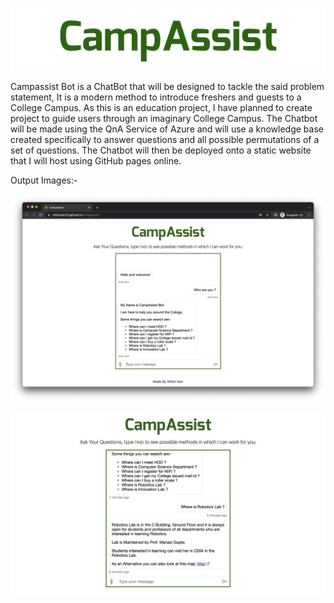 ![CampAssist](ca1.png "CampAssist")

Campassist Bot is a ChatBot that will be designed to tackle the said problem statement, It is a modern method to introduce freshers and guests to a College Campus. As this is an education project, I have planned to create project to guide users through an imaginary College Campus.
The Chatbot will be made using the QnA Service of Azure and will use a knowledge base created specifically to answer questions and all possible permutations of a set of questions.
The Chatbot will then be deployed onto a static website that I will host using GitHub pages online.

Output Images:-

![CampAssistOP1](output1.png "CampAssist Output 1")

![CampAssistOP2](output2.png "CampAssist Output 2")